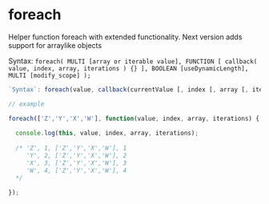# foreach
Helper function foreach with extended functionality.
Next version adds support for arraylike objects

Syntax: `foreach( MULTI [array or iterable value], FUNCTION [ callback( value, index, array, iterations ) {} ], BOOLEAN [useDynamicLength], MULTI [modify_scope] );`

```javascript
`Syntax`: foreach(value, callback(currentValue [, index [, array [, iterations]]])[, dynamiclength][, thisArg]);

// example

foreach(['Z','Y','X','W'], function(value, index, array, iterations) {
  
  console.log(this, value, index, array, iterations); 
  
  /* 'Z', 1, ['Z','Y','X','W'], 1
     'Y', 2, ['Z','Y','X','W'], 2
     'X', 3, ['Z','Y','X','W'], 3
     'W', 4, ['Z','Y','X','W'], 4
  */

});


```
